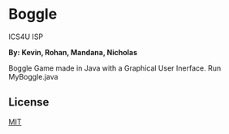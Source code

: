 # Boggle

ICS4U ISP

**By: Kevin, Rohan, Mandana, Nicholas**

Boggle Game made in Java with a Graphical User Inerface. Run MyBoggle.java

## License
[MIT](https://choosealicense.com/licenses/mit/)
